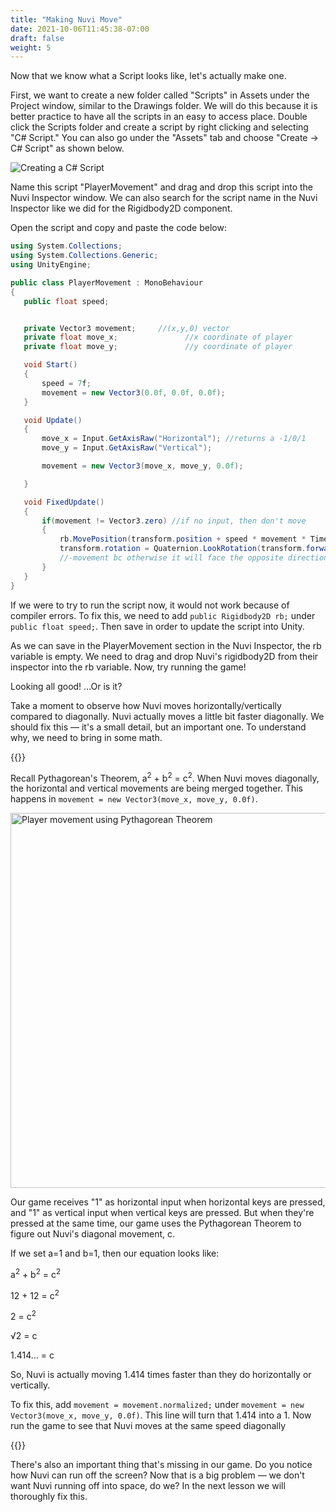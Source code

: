 ```yaml
---
title: "Making Nuvi Move"
date: 2021-10-06T11:45:38-07:00
draft: false
weight: 5
---
```


Now that we know what a Script looks like, let's actually make one.

First, we want to create a new folder called "Scripts" in Assets under the Project window, similar to the Drawings folder. We will do this because it is better practice to have all the scripts in an easy to access place. Double click the Scripts folder and create a script by right clicking and selecting "C# Script." You can also go under the "Assets" tab and choose "Create -> C# Script" as shown below.

![Creating a C# Script](../img/4_CreateScript.png)

Name this script "PlayerMovement" and drag and drop this script into the Nuvi Inspector window. We can also search for the script name in the Nuvi Inspector like we did for the Rigidbody2D component.

Open the script and copy and paste the code below:
```csharp
using System.Collections;
using System.Collections.Generic;
using UnityEngine;

public class PlayerMovement : MonoBehaviour
{
   public float speed;


   private Vector3 movement;     //(x,y,0) vector
   private float move_x;               //x coordinate of player
   private float move_y;               //y coordinate of player

   void Start()
   {
       speed = 7f;
       movement = new Vector3(0.0f, 0.0f, 0.0f);
   }

   void Update()
   {
       move_x = Input.GetAxisRaw("Horizontal"); //returns a -1/0/1
       move_y = Input.GetAxisRaw("Vertical");

       movement = new Vector3(move_x, move_y, 0.0f);

   }

   void FixedUpdate()
   {
       if(movement != Vector3.zero) //if no input, then don't move
       {
           rb.MovePosition(transform.position + speed * movement * Time.deltaTime); //physically moves Nuvi in the direction
           transform.rotation = Quaternion.LookRotation(transform.forward, -movement); //for facing the direction its moving
           //-movement bc otherwise it will face the opposite direction since transform is facing downwards
       }
   }
}
```

If we were to try to run the script now, it would not work because of compiler errors. To fix this, we need to add `public Rigidbody2D rb;` under `public float speed;`. Then save in order to update the script into Unity.

As we can save in the PlayerMovement section in the Nuvi Inspector, the rb variable is empty. We need to drag and drop Nuvi's rigidbody2D from their inspector into the rb variable. Now, try running the game!

Looking all good! ...Or is it?

Take a moment to observe how Nuvi moves horizontally/vertically compared to diagonally. Nuvi actually moves a little bit faster diagonally. We should fix this — it's a small detail, but an important one. To understand why, we need to bring in some math.

{{<notice info>}}

Recall Pythagorean's Theorem, a<sup>2</sup> + b<sup>2</sup> = c<sup>2</sup>. When Nuvi moves diagonally, the horizontal and vertical movements are being merged together. This happens in `movement = new Vector3(move_x, move_y, 0.0f)`.

<img src="../img/4_pythagorean_theorem.png" alt="Player movement using Pythagorean Theorem" width="600"/>

Our game receives "1" as horizontal input when horizontal keys are pressed, and "1" as vertical input when vertical keys are pressed. But when they're pressed at the same time, our game uses the Pythagorean Theorem to figure out Nuvi's diagonal movement, c.

If we set a=1 and b=1, then our equation looks like:

a<sup>2</sup> + b<sup>2</sup> = c<sup>2</sup>

12 + 12 = c<sup>2</sup>

2 = c<sup>2</sup>

√2 = c

1.414... = c

So, Nuvi is actually moving 1.414 times faster than they do horizontally or vertically.

To fix this, add `movement = movement.normalized;` under `movement = new Vector3(move_x, move_y, 0.0f)`. This line will turn that 1.414 into a 1. Now run the game to see that Nuvi moves at the same speed diagonally

{{</notice>}}

There's also an important thing that's missing in our game. Do you notice how Nuvi can run off the screen? Now that is a big problem — we don't want Nuvi running off into space, do we? In the next lesson we will thoroughly fix this.

